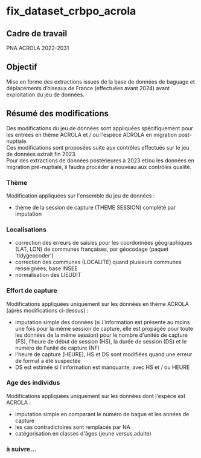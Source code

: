 # fix_dataset_crbpo_acrola

## Cadre de travail
PNA ACROLA 2022-2031

## Objectif
Mise en forme des extractions issues de la base de données de baguage et déplacements d’oiseaux de France (effectuées avant 2024) avant exploitation du jeu de données.

## Résumé des modifications
Des modifications du jeu de données sont appliquées spécifiquement pour les entrées en thème ACROLA et / ou l'espèce ACROLA en migration post-nuptiale.  
Ces modifications sont proposées suite aux contrôles effectués sur le jeu de données extrait fin 2023.  
Pour des extractions de données postérieures à 2023 et/ou les données en migration pré-nuptiale, il faudra procéder à nouveau aux contrôles qualité.

### Thème
Modification appliquées sur l'ensemble du jeu de données : 
- thème de la session de capture (THEME SESSION) complété par imputation

### Localisations
- correction des erreurs de saisies pour les coordonnées géographiques (LAT, LON) de communes françaises, par géocodage (paquet 'tidygeocoder')
- correction des communes (LOCALITE) quand plusieurs communes renseignées, base INSEE
- normalisation des LIEUDIT

### Effort de capture
Modifications appliquées uniquement sur les données en thème ACROLA (après modifications ci-dessus) :
- imputation simple des données (si l'information est présente au moins une fois pour la même session de capture, elle est propagée pour toute les données de la même session) pour le nombre d'unités de capture (FS), l'heure de début de session (HS), la durée de session (DS) et le numéro de l'unité de capture (NF)
- l'heure de capture (HEURE), HS et DS sont modifiées quand une erreur de format a été suspectée
- DS est estimée si l'information est manquante, avec HS et / ou HEURE

### Age des individus
Modifications appliquées uniquement sur les données dont l'espèce est ACROLA :
- imputation simple en comparant le numéro de bague et les années de capture
- les cas contradictoires sont remplacés par NA
- catégorisation en classes d'âges (jeune versus adulte)

### à suivre...
